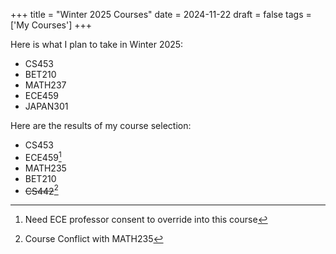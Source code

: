 +++
title = "Winter 2025 Courses"
date = 2024-11-22
draft = false
tags = ['My Courses']
+++

Here is what I plan to take in Winter 2025:
- CS453
- BET210
- MATH237
- ECE459
- JAPAN301

Here are the results of my course selection:
- CS453
- ECE459[^2]
- MATH235
- BET210
- ~~CS442~~[^1]

[^1]: Course Conflict with MATH235
[^2]: Need ECE professor consent to override into this course